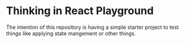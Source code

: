 # Thinking in React Playground

The intention of this repository is having a simple starter project to test things like applying state mangement or other things.
